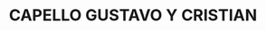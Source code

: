 ---
title: "CAPELLO GUSTAVO Y CRISTIAN"
url: /leones/capello-gustavo-y-cristian/
shop: Baustoffe
---